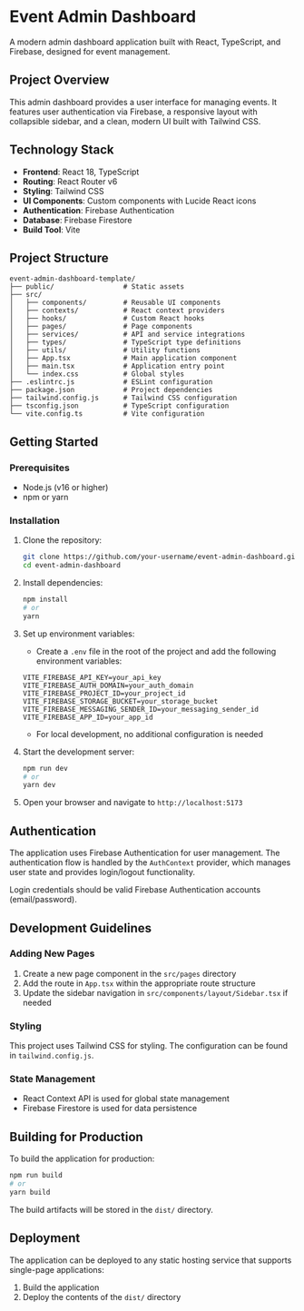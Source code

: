 # Event Admin Dashboard

A modern admin dashboard application built with React, TypeScript, and Firebase, designed for event management.

## Project Overview

This admin dashboard provides a user interface for managing events. It features user authentication via Firebase, a responsive layout with collapsible sidebar, and a clean, modern UI built with Tailwind CSS.

## Technology Stack

- **Frontend**: React 18, TypeScript
- **Routing**: React Router v6
- **Styling**: Tailwind CSS
- **UI Components**: Custom components with Lucide React icons
- **Authentication**: Firebase Authentication
- **Database**: Firebase Firestore
- **Build Tool**: Vite

## Project Structure

```
event-admin-dashboard-template/
├── public/                 # Static assets
├── src/
│   ├── components/         # Reusable UI components
│   ├── contexts/           # React context providers
│   ├── hooks/              # Custom React hooks
│   ├── pages/              # Page components
│   ├── services/           # API and service integrations
│   ├── types/              # TypeScript type definitions
│   ├── utils/              # Utility functions
│   ├── App.tsx             # Main application component
│   ├── main.tsx            # Application entry point
│   └── index.css           # Global styles
├── .eslintrc.js            # ESLint configuration
├── package.json            # Project dependencies
├── tailwind.config.js      # Tailwind CSS configuration
├── tsconfig.json           # TypeScript configuration
└── vite.config.ts          # Vite configuration
```

## Getting Started

### Prerequisites

- Node.js (v16 or higher)
- npm or yarn

### Installation

1. Clone the repository:

   ```bash
   git clone https://github.com/your-username/event-admin-dashboard.git
   cd event-admin-dashboard
   ```

2. Install dependencies:

   ```bash
   npm install
   # or
   yarn
   ```

3. Set up environment variables:

   - Create a `.env` file in the root of the project and add the following environment variables:

   ```
   VITE_FIREBASE_API_KEY=your_api_key
   VITE_FIREBASE_AUTH_DOMAIN=your_auth_domain
   VITE_FIREBASE_PROJECT_ID=your_project_id
   VITE_FIREBASE_STORAGE_BUCKET=your_storage_bucket
   VITE_FIREBASE_MESSAGING_SENDER_ID=your_messaging_sender_id
   VITE_FIREBASE_APP_ID=your_app_id
   ```

   - For local development, no additional configuration is needed

4. Start the development server:

   ```bash
   npm run dev
   # or
   yarn dev
   ```

5. Open your browser and navigate to `http://localhost:5173`

## Authentication

The application uses Firebase Authentication for user management. The authentication flow is handled by the `AuthContext` provider, which manages user state and provides login/logout functionality.

Login credentials should be valid Firebase Authentication accounts (email/password).

## Development Guidelines

### Adding New Pages

1. Create a new page component in the `src/pages` directory
2. Add the route in `App.tsx` within the appropriate route structure
3. Update the sidebar navigation in `src/components/layout/Sidebar.tsx` if needed

### Styling

This project uses Tailwind CSS for styling. The configuration can be found in `tailwind.config.js`.

### State Management

- React Context API is used for global state management
- Firebase Firestore is used for data persistence

## Building for Production

To build the application for production:

```bash
npm run build
# or
yarn build
```

The build artifacts will be stored in the `dist/` directory.

## Deployment

The application can be deployed to any static hosting service that supports single-page applications:

1. Build the application
2. Deploy the contents of the `dist/` directory
